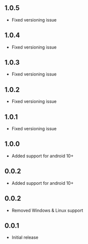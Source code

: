 ## 1.0.5

- Fixed versioning issue

## 1.0.4

- Fixed versioning issue

## 1.0.3

- Fixed versioning issue

## 1.0.2

- Fixed versioning issue

## 1.0.1

- Fixed versioning issue

## 1.0.0

- Added support for android 10+

## 0.0.2

- Added support for android 10+

## 0.0.2

- Removed Windows & Linux support

## 0.0.1

- Initial release
